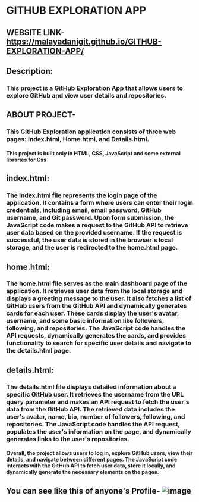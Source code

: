 # GITHUB EXPLORATION APP
## WEBSITE LINK-https://malayadanigit.github.io/GITHUB-EXPLORATION-APP/
## Description:
### This project is a GitHub Exploration App that allows users to explore GitHub and view user details and repositories.
## ABOUT PROJECT-
### This GitHub Exploration application consists of three web pages: Index.html, Home.html, and Details.html.
#### This project is built only in HTML, CSS, JavaScript and some external libraries for Css
## index.html:
### The index.html file represents the login page of the application. It contains a form where users can enter their login credentials, including email, email password, GitHub username, and Git password. Upon form submission, the JavaScript code makes a request to the GitHub API to retrieve user data based on the provided username. If the request is successful, the user data is stored in the browser's local storage, and the user is redirected to the home.html page.

## home.html:
### The home.html file serves as the main dashboard page of the application. It retrieves user data from the local storage and displays a greeting message to the user. It also fetches a list of GitHub users from the GitHub API and dynamically generates cards for each user. These cards display the user's avatar, username, and some basic information like followers, following, and repositories. The JavaScript code handles the API requests, dynamically generates the cards, and provides functionality to search for specific user details and navigate to the details.html page.

## details.html:
### The details.html file displays detailed information about a specific GitHub user. It retrieves the username from the URL query parameter and makes an API request to fetch the user's data from the GitHub API. The retrieved data includes the user's avatar, name, bio, number of followers, following, and repositories. The JavaScript code handles the API request, populates the user's information on the page, and dynamically generates links to the user's repositories.

#### Overall, the project allows users to log in, explore GitHub users, view their details, and navigate between different pages. The JavaScript code interacts with the GitHub API to fetch user data, store it locally, and dynamically generate the necessary elements on the pages.
## You can see like this of anyone's Profile- ![image](https://github.com/malayadaniGIT/GITHUB-EXPLORATION-APP/assets/109133343/70a42742-2c3b-4033-b18b-16a2574353e0)
